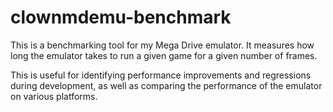 # clownmdemu-benchmark

This is a benchmarking tool for my Mega Drive emulator. It measures
how long the emulator takes to run a given game for a given number of
frames.

This is useful for identifying performance improvements and
regressions during development, as well as comparing the performance
of the emulator on various platforms.
